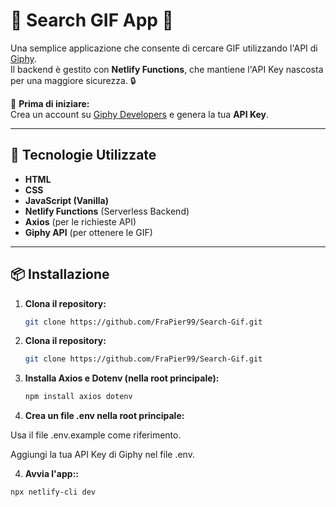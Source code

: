 # 🎉 Search GIF App 🚀

Una semplice applicazione che consente di cercare GIF utilizzando l'API di [Giphy](https://giphy.com/).  
Il backend è gestito con **Netlify Functions**, che mantiene l'API Key nascosta per una maggiore sicurezza. 🔒  

📌 **Prima di iniziare:**  
Crea un account su [Giphy Developers](https://developers.giphy.com/) e genera la tua **API Key**.  

---

## 🔧 Tecnologie Utilizzate
- **HTML**
- **CSS**
- **JavaScript (Vanilla)**
- **Netlify Functions** (Serverless Backend)
- **Axios** (per le richieste API)
- **Giphy API** (per ottenere le GIF)

---

## 📦 Installazione

1. **Clona il repository:**
   ```bash
   git clone https://github.com/FraPier99/Search-Gif.git

2. **Clona il repository:**
   ```bash
   git clone https://github.com/FraPier99/Search-Gif.git

2. **Installa Axios e Dotenv (nella root principale):**
   ```bash
   npm install axios dotenv


3. **Crea un file .env nella root principale:**

  Usa il file .env.example come riferimento.

  Aggiungi la tua API Key di Giphy nel file .env. 

 4. **Avvia l'app::**
   ```bash
   npx netlify-cli dev

